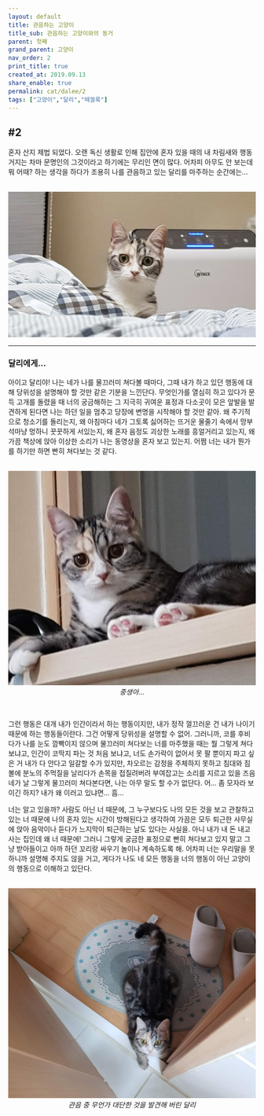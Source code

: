 ```yaml
---
layout: default
title: 관음하는 고양이
title_sub: 관음하는 고양이와의 동거
parent: 첫째
grand_parent: 고양이
nav_order: 2
print_title: true
created_at: 2019.09.13
share_enable: true
permalink: cat/dalee/2
tags: ["고양이","달리","떼껄룩"]
---
```


## #2

혼자 산지 제법 되었다. 오랜 독신 생활로 인해 집안에 혼자 있을 때의 내 차림새와 행동거지는 차마 문명인의 그것이라고 하기에는 무리인 면이 많다. 어차피 아무도 안 보는데 뭐 어때? 하는 생각을 하다가 조용히 나를 관음하고 있는 달리를 마주하는 순간에는...

<p align="center">
  <br><img alt="img-name" src="/assets/images/cats/dalee_3.png" class="content-image-1"><br>
</p>

---
### 달리에게...

아이고 달리야! 나는 네가 나를 물끄러미 쳐다볼 때마다, 그때 내가 하고 있던 행동에 대해 당위성을 설명해야 할 것만 같은 기분을 느낀단다. 무엇인가를 열심히 하고 있다가 문득 고개를 돌렸을 때 너의 궁금해하는 그 지극히 귀여운 표정과 다소곳이 모은 앞발을 발견하게 된다면 나는 하던 일을 멈추고 당장에 변명을 시작해야 할 것만 같아. 왜 주기적으로 청소기를 돌리는지, 왜 아침마다 네가 그토록 싫어하는 뜨거운 물줄기 속에서 망부석마냥 멍하니 꿋꿋하게 서있는지, 왜 혼자 음정도 괴상한 노래를 흥얼거리고 있는지, 왜 가끔 책상에 앉아 이상한 소리가 나는 동영상을 혼자 보고 있는지. 어쩜 너는 내가 뭔가를 하기만 하면 빤히 쳐다보는 것 같다.

<p align="center">
  <br><img alt="img-name" src="/assets/images/cats/dalee_3_1.png" class="content-image-1"><br>
  <em>중생아...</em><br>
</p>
<br>

그런 행동은 대개 내가 인간이라서 하는 행동이지만, 내가 정작 껄끄러운 건 내가 나이기 때문에 하는 행동들이란다. 그건 어떻게 당위성을 설명할 수 없어. 그러니까, 코를 후비다가 나를 눈도 깜빡이지 않으며 물끄러미 쳐다보는 너를 마주했을 때는 뭘 그렇게 쳐다보냐고, 인간이 코딱지 파는 것 처음 보냐고, 너도 손가락이 없어서 못 팔 뿐이지 파고 싶은 거 내가 다 안다고 일갈할 수가 있지만, 차오르는 감정을 주체하지 못하고 침대와 짐볼에 분노의 주먹질을 날리다가 손목을 접질려버려 부여잡고는 소리를 지르고 있을 즈음 네가 날 그렇게 물끄러미 쳐다본다면, 나는 아무 말도 할 수가 없단다. 어... 좀 모자라 보이긴 하지? 내가 왜 이러고 있냐면... 흠...

너는 알고 있을까? 사람도 아닌 너 때문에, 그 누구보다도 나의 모든 것을 보고 관찰하고 있는 너 때문에 나의 혼자 있는 시간이 방해된다고 생각하여 가끔은 모두 퇴근한 사무실에 앉아 음악이나 듣다가 느지막이 퇴근하는 날도 있다는 사실을. 아니 내가 내 돈 내고 사는 집인데 왜 너 때문에! 그러니 그렇게 궁금한 표정으로 빤히 쳐다보고 있지 말고 그냥 받아들이고 아까 하던 꼬리랑 싸우기 놀이나 계속하도록 해. 어차피 너는 우리말을 못하니까 설명해 주지도 않을 거고, 게다가 나도 네 모든 행동을 너의 행동이 아닌 고양이의 행동으로 이해하고 있단다.

<p align="center">
  <br><img alt="img-name" src="/assets/images/cats/dalee_3_2.png" class="content-image-1"><br>
  <em>관음 중 무언가 대단한 것을 발견해 버린 달리</em><br>
</p>
